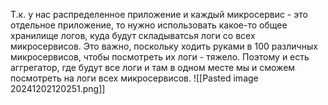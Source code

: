 Т.к. у нас распределенное приложение и каждый микросервис - это отдельное приложение, то нужно использовать какое-то общее хранилище логов, куда будут складыватсья логи со всех микросервисов. Это важно, поскольку ходить руками в 100 различных микросервисов, чтобы посмотреть их логи - тяжело. Поэтому и есть аггрегатор, где будут все логи и там в одном месте мы и сможем посмотреть на логи всех микросервисов.
![[Pasted image 20241202120251.png]]